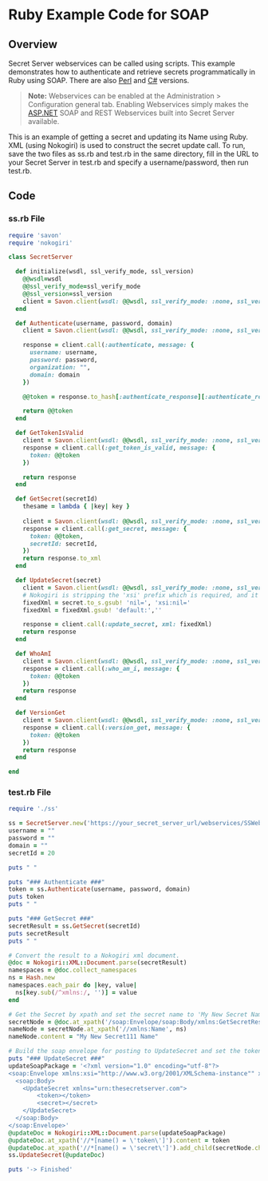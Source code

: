 [title]: # (Ruby Example Code for SOAP)
[tags]: # (SOAP API,API,Scripting,Ruby)
[priority]: # (1000)

# Ruby Example Code for SOAP

## Overview

Secret Server webservices can be called using scripts. This example demonstrates how to authenticate and retrieve secrets programmatically in Ruby using SOAP. There are also [Perl](../soap-perl-example-code/index.md) and [C#](../soap-C#-example-code/index.md) versions.

> **Note:** Webservices can be enabled at the Administration \> Configuration general tab. Enabling Webservices simply makes the [ASP.NET](http://asp.net/) SOAP and REST Webservices built into Secret Server available.

This is an example of getting a secret and updating its Name using Ruby.  XML (using Nokogiri) is used to construct the secret update call.  To run, save the two files as ss.rb and test.rb in the same directory, fill in the URL to your Secret Server in test.rb and specify a username/password, then run test.rb.

## Code

### ss.rb File

````ruby
require 'savon'
require 'nokogiri'

class SecretServer

  def initialize(wsdl, ssl_verify_mode, ssl_version)
    @@wsdl=wsdl
    @@ssl_verify_mode=ssl_verify_mode
    @@ssl_version=ssl_version
    client = Savon.client(wsdl: @@wsdl, ssl_verify_mode: :none, ssl_version: :TLSv1)
  end

  def Authenticate(username, password, domain)
    client = Savon.client(wsdl: @@wsdl, ssl_verify_mode: :none, ssl_version: :TLSv1)

    response = client.call(:authenticate, message: {
      username: username,
      password: password,
      organization: "",
      domain: domain 
    })

    @@token = response.to_hash[:authenticate_response][:authenticate_result][:token]

    return @@token
  end

  def GetTokenIsValid
    client = Savon.client(wsdl: @@wsdl, ssl_verify_mode: :none, ssl_version: :TLSv1)
    response = client.call(:get_token_is_valid, message: {
      token: @@token
    })

    return response
  end

  def GetSecret(secretId)
	thesame = lambda { |key| key }	
    
    client = Savon.client(wsdl: @@wsdl, ssl_verify_mode: :none, ssl_version: :TLSv1, convert_request_keys_to: :none) #, convert_response_tags_to: thesame)
    response = client.call(:get_secret, message: {
      token: @@token,
      secretId: secretId,
    })
    return response.to_xml
  end

  def UpdateSecret(secret)
    client = Savon.client(wsdl: @@wsdl, ssl_verify_mode: :none, ssl_version: :TLSv1)
	# Nokogiri is stripping the 'xsi' prefix which is required, and it also puts a 'default' prefix in, which is disallowed.
	fixedXml = secret.to_s.gsub! 'nil=', 'xsi:nil='
	fixedXml = fixedXml.gsub! 'default:',''

    response = client.call(:update_secret, xml: fixedXml)
    return response
  end  

  def WhoAmI
    client = Savon.client(wsdl: @@wsdl, ssl_verify_mode: :none, ssl_version: :TLSv1)
    response = client.call(:who_am_i, message: {
      token: @@token
    })
    return response
  end

  def VersionGet
    client = Savon.client(wsdl: @@wsdl, ssl_verify_mode: :none, ssl_version: :TLSv1)
    response = client.call(:version_get, message: {
      token: @@token
    })
    return response
  end

end
````

### test.rb File

````ruby
require './ss'

ss = SecretServer.new('https://your_secret_server_url/webservices/SSWebService.asmx?WSDL';, ':none', ':TLSv1')
username = ""
password = ""
domain = ""
secretId = 20

puts " "

puts "### Authenticate ###"
token = ss.Authenticate(username, password, domain)
puts token
puts " "

puts "### GetSecret ###"
secretResult = ss.GetSecret(secretId)
puts secretResult
puts " "

# Convert the result to a Nokogiri xml document.
@doc = Nokogiri::XML::Document.parse(secretResult)
namespaces = @doc.collect_namespaces
ns = Hash.new
namespaces.each_pair do |key, value|
  ns[key.sub(/^xmlns:/, '')] = value
end

# Get the Secret by xpath and set the secret name to 'My New Secret Name'
secretNode = @doc.at_xpath('/soap:Envelope/soap:Body/xmlns:GetSecretResponse/xmlns:GetSecretResult/xmlns:Secret', ns)
nameNode = secretNode.at_xpath('//xmlns:Name', ns)
nameNode.content = "My New Secret111 Name"

# Build the soap envelope for posting to UpdateSecret and set the token and secret
puts "### UpdateSecret ###"
updateSoapPackage = '<?xml version="1.0" encoding="utf-8"?>
<soap:Envelope xmlns:xsi="http://www.w3.org/2001/XMLSchema-instance"" xmlns:xsd="http://www.w3.org/2001/XMLSchema"" xmlns:soap="http://schemas.xmlsoap.org/soap/envelope/">;
  <soap:Body>
    <UpdateSecret xmlns="urn:thesecretserver.com">    
		<token></token>
		<secret></secret>
	</UpdateSecret>
  </soap:Body>
</soap:Envelope>'
@updateDoc = Nokogiri::XML::Document.parse(updateSoapPackage)
@updateDoc.at_xpath('//*[name() = \'token\']').content = token
@updateDoc.at_xpath('//*[name() = \'secret\']').add_child(secretNode.children())
ss.UpdateSecret(@updateDoc)

puts '-> Finished'
````

